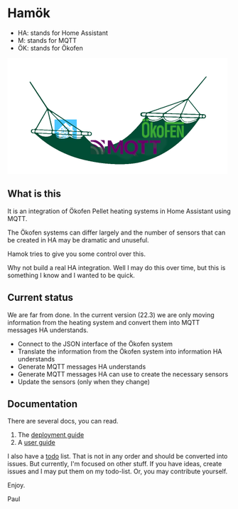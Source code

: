 # Hamök

- HA: stands for Home Assistant
- M: stands for MQTT
- ÖK: stands for Ökofen

<img src="docs/pics/hamok.png" alt="hamok" style="zoom:50%;" />


## What is this

It is an integration of Ökofen Pellet heating systems in Home Assistant using MQTT.

The Ökofen systems can differ largely and the number of sensors that can be created in HA may be dramatic and unuseful.

Hamok tries to give you some control over this.

Why not build a real HA integration. Well I may do this over time, but this is something I know and I wanted to be quick.

## Current status

We are far from done. In the current version (22.3) we are only moving information from the heating system and convert them into MQTT messages HA understands.

- Connect to the JSON interface of the Ökofen system
- Translate the information from the Ökofen system into information HA understands
- Generate MQTT messages HA understands
- Generate MQTT messages HA can use to create the necessary sensors
- Update the sensors (only when they change)

## Documentation

There are several docs, you can read.

1. The [deployment guide](docs/deploy.md)
2. A [user guide](docs/usage.md)

I also have a [todo](docs/todo.md) list. That is not in any order and should be converted into issues. But currently, I'm focused on other stuff. If you have ideas, create issues and I may put them on my todo-list. Or, you may contribute yourself.

Enjoy.

Paul

